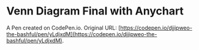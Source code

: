 # Venn Diagram Final with Anychart

A Pen created on CodePen.io. Original URL: [https://codepen.io/djjipweo-the-bashful/pen/yLdjxdM](https://codepen.io/djjipweo-the-bashful/pen/yLdjxdM).

